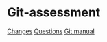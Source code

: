 # Git-assessment

[Changes](./part1/changes.md)
[Questions](./part2/questions.md)
[Git manual](./part3/manual.md)
